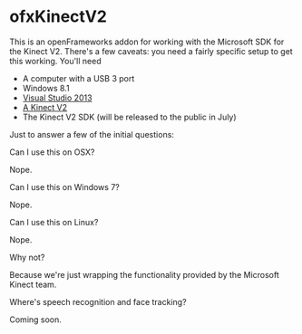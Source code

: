 ofxKinectV2
===========

This is an openFrameworks addon for working with the Microsoft SDK for the Kinect V2. There's a few caveats: you need a fairly specific setup to get this working. You'll need

* A computer with a USB 3 port
* Windows 8.1
* [Visual Studio 2013](http://www.visualstudio.com/)
* [A Kinect V2](http://www.microsoft.com/en-us/kinectforwindows/Purchase/developer-sku.aspx)
* The Kinect V2 SDK (will be released to the public in July)


Just to answer a few of the initial questions:

Can I use this on OSX?

Nope.

Can I use this on Windows 7?

Nope.

Can I use this on Linux?

Nope.

Why not?

Because we're just wrapping the functionality provided by the Microsoft Kinect team.

Where's speech recognition and face tracking?

Coming soon.
